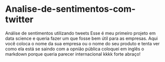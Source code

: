 # Analise-de-sentimentos-com-twitter
Análise de sentimentos utilizando tweets
Esse é meu primeiro projeto em data science e queria fazer um que fosse bem útil para as empresas. 
Aqui você coloca o nome da sua empresa ou o nome do seu produto e tenta ver como ela está se saindo com a opnião pública 
coloquei em inglês o markdown porque queria parecer internacional kkkk 
forte abraço! 

